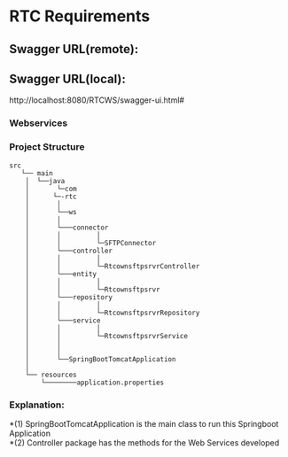 # RTC Requirements


## Swagger URL(remote): 


## Swagger URL(local): 
http://localhost:8080/RTCWS/swagger-ui.html#


### Webservices

### Project Structure 
	
```	
src	
   └── main
	│  └──java
	│       └─com
	│	   └─-rtc
	│		│
	│		└──ws
	│		│
	│		└───connector
	│		│	      │
	│		│	      └─SFTPConnector
   	│		└───controller
	│		│	      │
	│		│	      └─RtcownsftpsrvrController
   	│		└───entity
	│		│	      │
	│		│	      └─Rtcownsftpsrvr
   	│		└───repository
	│		│	      │
	│		│	      └─RtcownsftpsrvrRepository
  	│		└───service
	│		│	      │
	│		│	      └─RtcownsftpsrvrService
	│		│
	│		│
	│		└──SpringBootTomcatApplication
	│	
	└── resources
		└────────application.properties
```

### Explanation: 

*(1) SpringBootTomcatApplication is the main class to run this Springboot Application <br>
*(2) Controller package has the methods for the Web Services developed
